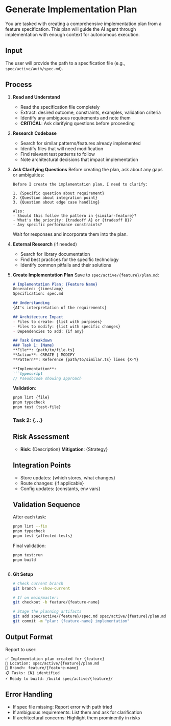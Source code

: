 # Generate Implementation Plan

You are tasked with creating a comprehensive implementation plan from a feature specification. This plan will guide the AI agent through implementation with enough context for autonomous execution.

## Input
The user will provide the path to a specification file (e.g., `spec/active/auth/spec.md`).

## Process

1. **Read and Understand**
    - Read the specification file completely
    - Extract: desired outcome, constraints, examples, validation criteria
    - Identify any ambiguous requirements and note them
    - **CRITICAL**: Ask clarifying questions before proceeding

2. **Research Codebase**
    - Search for similar patterns/features already implemented
    - Identify files that will need modification
    - Find relevant test patterns to follow
    - Note architectural decisions that impact implementation

3. **Ask Clarifying Questions**
   Before creating the plan, ask about any gaps or ambiguities:
   ```
   Before I create the implementation plan, I need to clarify:
   
   1. {Specific question about requirement}
   2. {Question about integration point}
   3. {Question about edge case handling}
   
   Also:
   - Should this follow the pattern in {similar-feature}?
   - What's the priority: {tradeoff A} or {tradeoff B}?
   - Any specific performance constraints?
   ```

   Wait for responses and incorporate them into the plan.

4. **External Research** (if needed)
    - Search for library documentation
    - Find best practices for the specific technology
    - Identify common pitfalls and their solutions

4. **Create Implementation Plan**
   Save to `spec/active/{feature}/plan.md`:

   ```markdown
   # Implementation Plan: {Feature Name}
   Generated: {timestamp}
   Specification: spec.md

   ## Understanding
   {AI's interpretation of the requirements}

   ## Architecture Impact
   - Files to create: {list with purposes}
   - Files to modify: {list with specific changes}
   - Dependencies to add: {if any}

   ## Task Breakdown
   ### Task 1: {Name}
   **File**: {path/to/file.ts}
   **Action**: CREATE | MODIFY
   **Pattern**: Reference {path/to/similar.ts} lines {X-Y}
   
   **Implementation**:
   ```typescript
   // Pseudocode showing approach
   ```

   **Validation**:
   ```bash
   pnpm lint {file}
   pnpm typecheck
   pnpm test {test-file}
   ```

   ### Task 2: {...}

   ## Risk Assessment
    - **Risk**: {Description}
      **Mitigation**: {Strategy}

   ## Integration Points
    - Store updates: {which stores, what changes}
    - Route changes: {if applicable}
    - Config updates: {constants, env vars}

   ## Validation Sequence
   After each task:
   ```bash
   pnpm lint --fix
   pnpm typecheck
   pnpm test {affected-tests}
   ```

   Final validation:
   ```bash
   pnpm test:run
   pnpm build
   ```
   ```

5. **Git Setup**
   ```bash
   # Check current branch
   git branch --show-current
   
   # If on main/master:
   git checkout -b feature/{feature-name}
   
   # Stage the planning artifacts
   git add spec/active/{feature}/spec.md spec/active/{feature}/plan.md
   git commit -m "plan: {feature-name} implementation"
   ```

## Output Format
Report to user:
```
✅ Implementation plan created for {feature}
📁 Location: spec/active/{feature}/plan.md
🌿 Branch: feature/{feature-name}
📋 Tasks: {N} identified
⚡ Ready to build: /build spec/active/{feature}/
```

## Error Handling
- If spec file missing: Report error with path tried
- If ambiguous requirements: List them and ask for clarification
- If architectural concerns: Highlight them prominently in risks